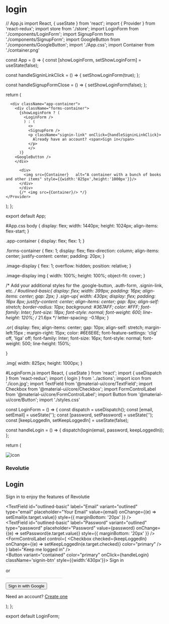 # login

// App.js
import React, { useState } from 'react';
import { Provider } from 'react-redux';
import store from './store';
import LoginForm from './components/LoginForm';
import SignupForm from './components/SignupForm';
import GoogleButton from './components/GoogleButton';
import './App.css';
import Container from './container.png'

const App = () => {
  const [showLoginForm, setShowLoginForm] = useState(false);

  const handleSigninLinkClick = () => {
    setShowLoginForm(true);
  };

  const handleSignupFormClose = () => {
    setShowLoginForm(false);
  };

  return (
    <Provider store={store}>
        
      <div className="app-container">
        <div className="forms-container">
          {showLoginForm ? (
            <LoginForm />
            ) : (
              <>
              <SignupForm />
              <p className="signin-link" onClick={handleSigninLinkClick}>
                Already have an account? <span>Sign in</span>
              </p>
              </>
          )}
        <GoogleButton />         
        </div>
        
          <div>
            <img src={Container}   alt="A container with a bunch of books and other items" style={{width:'825px',height:'1000px'}}/>
          </div>
          </div>
          {/* <img src={Container}/> */}
    </Provider>
  );
};

export default App;

#App.css
body {
  display: flex;
  width: 1440px;
  height: 1024px;
  align-items: flex-start;
}

.app-container {
  display: flex;
  flex: 1;
}

.forms-container {
  flex: 1;
  display: flex;
  flex-direction: column;
  align-items: center;
  justify-content: center;
  padding: 20px;
}

.image-display {
  flex: 1;
  overflow: hidden;
  position: relative;
}

.image-display img {
  width: 100%;
  height: 100%;
  object-fit: cover;
}

/* Add your additional styles for the .google-button, .auth-form, .signin-link, etc. */
#outlined-basic{
  display: flex;
width: 399px;
padding: 16px;
align-items: center;
gap: 2px;
}
.sign-up{
  width: 430px;
  display: flex;
  padding: 16px 8px;
  justify-content: center;
  align-items: center;
  gap: 8px;
  align-self: stretch;
border-radius: 10px;
background: #367AFF;
color: #FFF;
font-family: Inter;
font-size: 18px;
font-style: normal;
font-weight: 600;
line-height: 120%; /* 21.6px */
letter-spacing: -0.18px;
}


.or{
  display: flex;
align-items: center;
gap: 10px;
align-self: stretch;
margin-left:15px ;
margin-right: 15px;
color: #6E6E6E;
font-feature-settings: 'clig' off, 'liga' off;
font-family: Inter;
font-size: 16px;
font-style: normal;
font-weight: 500;
line-height: 150%; 


}


.img{
  width: 825px;
  height: 1000px;
}



#LoginForm.js
import React, { useState } from 'react';
import { useDispatch } from 'react-redux';
import { login } from '../actions';
import icon from './icon.jpg';
import TextField from '@material-ui/core/TextField';
import Checkbox from '@material-ui/core/Checkbox';
import FormControlLabel from '@material-ui/core/FormControlLabel';
import Button from '@material-ui/core/Button';
import './styles.css'

const LoginForm = () => {
  const dispatch = useDispatch();
  const [email, setEmail] = useState('');
  const [password, setPassword] = useState('');
  const [keepLoggedIn, setKeepLoggedIn] = useState(false);

  const handleLogin = () => {
    dispatch(login(email, password, keepLoggedIn));
  };

  return (
    <div className="auth">
      <div className="icon">
        <img src={icon} alt="icon" />
        <h3>Revolutie</h3>
      </div>
      <h2 className="up">Login</h2>
      <p className="sn">Sign in to enjoy the features of Revolutie</p>
      <div className="textfield">
        <TextField
          id="outlined-basic"
          label="Email"
          variant="outlined"
          type="email"
          placeholder="Your Email"
          value={email}
          onChange={(e) => setEmail(e.target.value)}
          style={{ marginBottom: '20px' }}
        />
        <br />
        <TextField
          id="outlined-basic"
          label="Password"
          variant="outlined"
          type="password"
          placeholder="Password"
          value={password}
          onChange={(e) => setPassword(e.target.value)}
          style={{ marginBottom: '20px' }}
        />
        <br />
        <FormControlLabel
          control={
            <Checkbox
              checked={keepLoggedIn}
              onChange={(e) => setKeepLoggedIn(e.target.checked)}
              color="primary"
            />
          }
          label="Keep me logged in"
        />
        <br />
        <Button variant="contained" color="primary" onClick={handleLogin} className='signin-btn' style={{width:'430px'}}>
          Sign in
        </Button>
        <br />
        <div className='or'><svg xmlns="http://www.w3.org/2000/svg" width="182" height="2" viewBox="0 0 182 2" fill="none">
  <path d="M181.5 1H0" stroke="#D9D9D9"/>
</svg>
     <p className='txt'>or</p>
     <svg xmlns="http://www.w3.org/2000/svg" width="182" height="2" viewBox="0 0 182 2" fill="none">
  <path d="M181.5 1H0" stroke="#D9D9D9"/>
</svg>
</div>
        <Button variant="contained" color="secondary" className='googlesign' style={{color:'black',background:'white',width:'430px'}}>
          Sign in with Google
        </Button>
        <br />
        <p style={{textAlign:'center',marginTop:'32px'}}>
          Need an account? <a href="/signup">Create one</a>
        </p>
      </div>
    </div>
  );
};

export default LoginForm;


